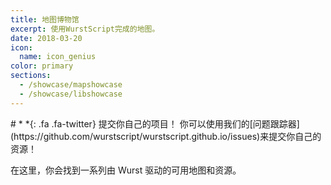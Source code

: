 ```yaml
---
title: 地图博物馆
excerpt: 使用WurstScript完成的地图。
date: 2018-03-20
icon:
  name: icon_genius
color: primary
sections:
  - /showcase/mapshowcase
  - /showcase/libshowcase
---
```


<div class="jumbotron" markdown="1">
# *&nbsp;*{: .fa .fa-twitter} 提交你自己的项目！
你可以使用我们的[问题跟踪器](https://github.com/wurstscript/wurstscript.github.io/issues)来提交你自己的资源！
</div>

在这里，你会找到一系列由 Wurst 驱动的可用地图和资源。